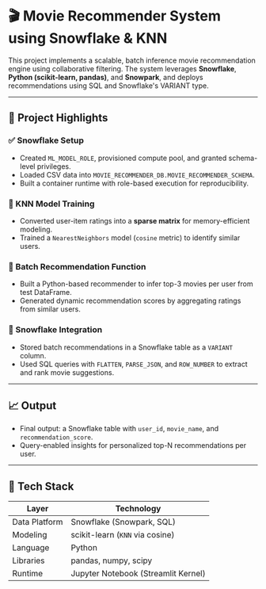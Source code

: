 # 🎬 Movie Recommender System using Snowflake & KNN

This project implements a scalable, batch inference movie recommendation engine using collaborative filtering. The system leverages **Snowflake**, **Python (scikit-learn, pandas)**, and **Snowpark**, and deploys recommendations using SQL and Snowflake's VARIANT type.

---

## 📌 Project Highlights

### ✅ Snowflake Setup
- Created `ML_MODEL_ROLE`, provisioned compute pool, and granted schema-level privileges.
- Loaded CSV data into `MOVIE_RECOMMENDER_DB.MOVIE_RECOMMENDER_SCHEMA`.
- Built a container runtime with role-based execution for reproducibility.

### 🤖 KNN Model Training
- Converted user-item ratings into a **sparse matrix** for memory-efficient modeling.
- Trained a `NearestNeighbors` model (`cosine` metric) to identify similar users.

### 🔁 Batch Recommendation Function
- Built a Python-based recommender to infer top-3 movies per user from test DataFrame.
- Generated dynamic recommendation scores by aggregating ratings from similar users.

### 🧊 Snowflake Integration
- Stored batch recommendations in a Snowflake table as a `VARIANT` column.
- Used SQL queries with `FLATTEN`, `PARSE_JSON`, and `ROW_NUMBER` to extract and rank movie suggestions.

---

## 📈 Output

- Final output: a Snowflake table with `user_id`, `movie_name`, and `recommendation_score`.
- Query-enabled insights for personalized top-N recommendations per user.

---

## 🚀 Tech Stack

| Layer             | Technology                         |
|------------------|-------------------------------------|
| Data Platform     | Snowflake (Snowpark, SQL)          |
| Modeling          | scikit-learn (`KNN` via cosine)    |
| Language          | Python                             |
| Libraries         | pandas, numpy, scipy               |
| Runtime           | Jupyter Notebook (Streamlit Kernel)|
